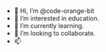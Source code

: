- 👋 Hi, I’m @code-orange-bit
- 👀 I’m interested in education.
- 🌱 I’m currently learning.
- 💞️ I’m looking to collaborate.
- 📫 

<!---
code-orange-bit/code-orange-bit is a ✨ special ✨ repository because its `README.md` (this file) appears on your GitHub profile.
You can click the Preview link to take a look at your changes.
--->
